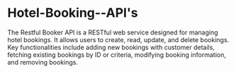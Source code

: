 # Hotel-Booking--API's
The Restful Booker API is a RESTful web service designed for managing hotel bookings. It allows users to create, read, update, and delete bookings. Key functionalities include adding new bookings with customer details, fetching existing bookings by ID or criteria, modifying booking information, and removing bookings. 
